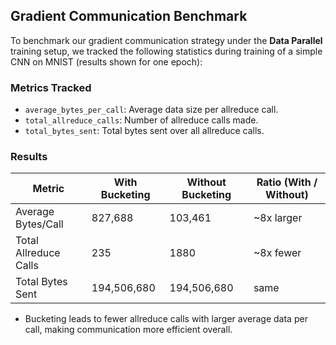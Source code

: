 ## Gradient Communication Benchmark

To benchmark our gradient communication strategy under the **Data Parallel** training setup, we tracked the following statistics during training of a simple CNN on MNIST (results shown for one epoch):

### Metrics Tracked

- `average_bytes_per_call`: Average data size per allreduce call.
- `total_allreduce_calls`: Number of allreduce calls made.
- `total_bytes_sent`: Total bytes sent over all allreduce calls.

### Results

| Metric                | With Bucketing | Without Bucketing | Ratio (With / Without) |
|-----------------------|---------------|--------------------|-------------------------|
| Average Bytes/Call   | 827,688       | 103,461            | ~8x larger              |
| Total Allreduce Calls | 235            | 1880               | ~8x fewer               |
| Total Bytes Sent      | 194,506,680    | 194,506,680        |  same            |

- Bucketing leads to fewer allreduce calls with larger average data per call, making communication more efficient overall.
